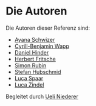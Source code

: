 # Die Autoren

Die Autoren dieser Referenz sind:

* [Ayana Schwizer](scay.md)
* [Cyrill-Benjamin Wapp](wacy.md)
* [Daniel Hinder](hida.md)
* [Herbert Fritsche](frhe.md)
* [Simon Rubin](rusi.md)
* [Stefan Hubschmid](hust.md)
* [Luca Spaar](splu.md)
* [Luca Zindel](zilu.md)



Begleitet durch [Ueli Niederer](niue.md)